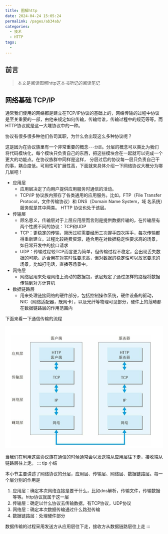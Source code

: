 ```yaml
---
title: 图解http
date: 2024-04-24 15:05:24
permalink: /pages/ab34ab/
categories:
  - 技术
  - HTTP
tags:
  - 
---
```

## 前言
>本文是阅读图解http这本书所记的阅读笔记

## 网络基础 TCP/IP
通常我们使用的网络都是建立在TCP/IP协议的基础上的，网络传输的过程中协议是至关重要的一部，由他来规定如何传输，传输给谁，传输过程中的规范等等。而HTTP协议就是这一大堆协议中的一种。

协议有很多很多种他们各司其职，为什么会出现这么多种协议呢？

这是因为在协议族里有一个非常重要的概念---``分层``。分层的概念可以类比为我们将代码模块化，每个模块只负责自己的东西，把这些模块合在一起就可以完成一个更大的功能点。在协议族群中同样是这样，
分层过后的协议每一层只负责自己干的事，耦合度低。可用性可扩展性高，下面就来具体介绍一下网络协议大概分为哪几层吧！

- 应用层
  - 应用层决定了向用户提供应用服务时通信的活动。 
  - TCP/IP 协议族内预存了各类通用的应用服务。比如，FTP（File
    Transfer Protocol，文件传输协议）和 DNS（Domain Name System，域
    名系统）服务就是其中两类。
    HTTP 协议也处于该层。
- 传输层
  - 顾名思义，传输层对于上层应用层而言则是提供数据传输的，在传输层有两个性质不同的协议：TCP和UDP
  - TCP：更稳定的传输，简历过程需要经历三次握手四次挥手，每次传输都得重新建立。过程比较耗费资源，适合用在对数据稳定性要求高的场景，如日常开发中的接口请求
  - UDP：传输过程较TCP而言更为简单，但传输过程不稳定，会出现丢失数据的可能。适合用在对实时性要求高，但对数据的稳定性可以放宽要求的场景，比如打电话，直播等场景中。
- 网络层
  - 网络层用来处理网络上流动的数据包，该层规定了通过怎样的路径将数据传输到对方计算机 
- 数据链路层
  - 用来处理链接网络的硬件部分，包括控制操作系统，硬件设备的驱动，NIC（网络适配器，既网卡），以及光纤等物理可见部分，硬件上的范畴都在数据链路层的作用范围内 

下面来看一下通信传输的流程


<img class="img" src="../../.vuepress/public/http-1.png">


当我们在利用这些协议族在通信的时候通常会以发送端从应用层往下走，接收端从链路层往上走。
::: tip 小结

本小节主要讲述了网络协议的分层，应用层、传输层、网络层、数据链路层。每一个层分别的作用是
1. 应用层：确定本次网络连接是要干什么，比如dns解析，传输文件，传输数据等等。http协议就属于这一层
2. 传输层：确定以什么协议去传输数据，有TCP协议，UDP协议
3. 网络层：确定本次数据传输通过什么路劲传输
4. 数据链路层：处理硬件部分

数据传输的过程采用发送方从应用层往下走，接收方从数据链路层往上走
:::


